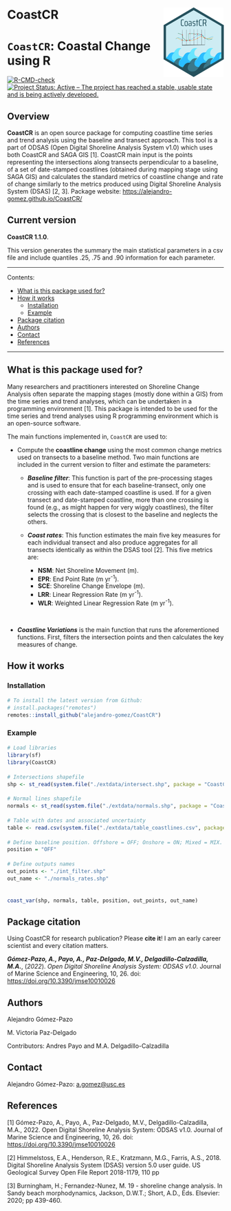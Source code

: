 CoastCR <img src="man/figures/logo.png" align="right" alt="" width="140" />
=========================================================
# `CoastCR`: Coastal Change using R

<!-- badges: start -->
[![R-CMD-check](https://github.com/alejandro-gomez/CoastCR/workflows/R-CMD-check/badge.svg)](https://github.com/alejandro-gomez/CoastCR/actions)
[![Project Status: Active – The project has reached a stable, usable state and is being actively developed.](https://www.repostatus.org/badges/latest/active.svg)](https://www.repostatus.org/#active)
<!-- badges: end -->
  
## Overview

**CoastCR** is an open source package for computing coastline time series and trend analysis using the baseline and transect approach. This tool is a part of ODSAS (Open Digital Shoreline Analysis System v1.0) which uses both CoastCR and SAGA GIS [1]. CoastCR main input is the points representing the intersections along transects perpendicular to a baseline, of a set of date-stamped coastlines (obtained during mapping stage using SAGA GIS) and calculates the standard metrics of coastline change and rate of change similarly to the metrics produced using Digital Shoreline Analysis System (DSAS) [2, 3]. Package website: https://alejandro-gomez.github.io/CoastCR/

## Current version

**CoastCR 1.1.0**.

This version generates the summary the main statistical parameters in a csv file and include quantiles .25, .75 and .90 information for each parameter.


----

Contents:

* [What is this package used for?](#what-is-this-package-used-for)
* [How it works](#how-it-works)
  * [Installation](#installation)
  * [Example](#example)
* [Package citation](#package-citation)
* [Authors](#authors)
* [Contact](#contact)
* [References](#references)

----

## What is this package used for?
Many researchers and practitioners interested on Shoreline Change Analysis often separate the mapping stages (mostly done within a GIS) from the time series and trend analyses, which can be undertaken in a programming environment [1]. This package is intended to be used for the time series and trend analyses using R programming environment which is an open-source software.

The main functions implemented in, `CoastCR` are used to:

-    Compute the **coastline change** using the most common change metrics used on transects to a baseline method. Two main functions are included in the current version to filter and estimate the parameters:

     - ***Baseline filter***: This function is part of the pre-processing stages and is used to ensure that for each baseline-transect, only one crossing with each date-stamped coastline is used. If for a given transect and date-stamped coastline, more than one crossing is found (e.g., as might happen for very wiggly coastlines), the filter selects the crossing that is closest to the baseline and neglects the others.
  
     - ***Coast rates***: This function estimates the main five key measures for each individual transect and also produce aggregates for all transects identically as within the DSAS tool [2]. This five metrics are:
     
        - **NSM**: Net Shoreline Movement (m).
        - **EPR**: End Point Rate (m yr<sup>-1</sup>).
        - **SCE**: Shoreline Change Envelope (m).
        - **LRR**: Linear Regression Rate (m yr<sup>-1</sup>).
        - **WLR**: Weighted Linear Regression Rate (m yr<sup>-1</sup>).

&nbsp;

- ***Coastline Variations*** is the main function that runs the aforementioned functions. First, filters the intersection points and then calculates the key measures of change.
        
## How it works

### Installation

``` r
# To install the latest version from Github:
# install.packages("remotes")
remotes::install_github("alejandro-gomez/CoastCR")
```

### Example

``` r
# Load libraries
library(sf)
library(CoastCR)

# Intersections shapefile
shp <- st_read(system.file("./extdata/intersect.shp", package = "CoastCR"))

# Normal lines shapefile
normals <- st_read(system.file("./extdata/normals.shp", package = "CoastCR"))

# Table with dates and associated uncertainty
table <- read.csv(system.file("./extdata/table_coastlines.csv", package = "CoastCR"))

# Define baseline position. Offshore = OFF; Onshore = ON; Mixed = MIX.
position = "OFF"

# Define outputs names
out_points <- "./int_filter.shp"
out_name <- "./normals_rates.shp"


coast_var(shp, normals, table, position, out_points, out_name)
```

## Package citation

Using CoastCR for research publication?  Please **cite it**! I am an early career scientist and every citation matters.

***Gómez-Pazo, A., Payo, A., Paz-Delgado, M.V., Delgadillo-Calzadilla, M.A.***, (*2022*). *Open Digital Shoreline Analysis System: ODSAS v1.0*. Journal of Marine Science and Engineering, 10, 26. doi: https://doi.org/10.3390/jmse10010026

## Authors

Alejandro Gómez-Pazo

M. Victoria Paz-Delgado

Contributors: Andres Payo and M.A. Delgadillo-Calzadilla

## Contact

Alejandro Gómez-Pazo: a.gomez@usc.es

## References

[1] Gómez-Pazo, A., Payo, A., Paz-Delgado, M.V., Delgadillo-Calzadilla, M.A., 2022. Open Digital Shoreline Analysis System: ODSAS v1.0. Journal of Marine Science and Engineering, 10, 26. doi: https://doi.org/10.3390/jmse10010026

[2] Himmelstoss, E.A., Henderson, R.E., Kratzmann, M.G., Farris, A.S., 2018. Digital Shoreline Analysis System (DSAS) version 5.0 user guide. US Geological Survey Open File Report 2018-1179, 110 pp

[3] Burningham, H.; Fernandez-Nunez, M. 19 - shoreline change analysis. In Sandy beach morphodynamics, Jackson, D.W.T.; Short, A.D., Eds. Elsevier: 2020; pp 439-460.
